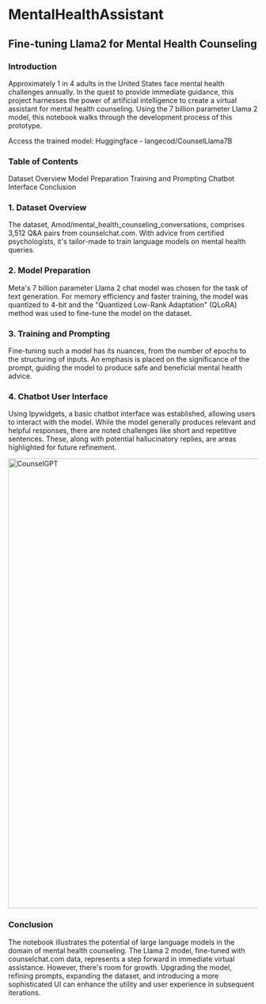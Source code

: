 # MentalHealthAssistant

## Fine-tuning Llama2 for Mental Health Counseling
### Introduction
Approximately 1 in 4 adults in the United States face mental health challenges annually. In the quest to provide immediate guidance, this project harnesses the power of artificial intelligence to create a virtual assistant for mental health counseling. Using the 7 billion parameter Llama 2 model, this notebook walks through the development process of this prototype.

Access the trained model: Huggingface - langecod/CounselLlama7B

### Table of Contents
Dataset Overview
Model Preparation
Training and Prompting
Chatbot Interface
Conclusion
### 1. Dataset Overview
The dataset, Amod/mental_health_counseling_conversations, comprises 3,512 Q&A pairs from counselchat.com. With advice from certified psychologists, it's tailor-made to train language models on mental health queries.

### 2. Model Preparation
Meta's 7 billion parameter Llama 2 chat model was chosen for the task of text generation. For memory efficiency and faster training, the model was quantized to 4-bit and the "Quantized Low-Rank Adaptation" (QLoRA) method was used to fine-tune the model on the dataset.

### 3. Training and Prompting
Fine-tuning such a model has its nuances, from the number of epochs to the structuring of inputs. An emphasis is placed on the significance of the prompt, guiding the model to produce safe and beneficial mental health advice.

### 4. Chatbot User Interface
Using Ipywidgets, a basic chatbot interface was established, allowing users to interact with the model. While the model generally produces relevant and helpful responses, there are noted challenges like short and repetitive sentences. These, along with potential hallucinatory replies, are areas highlighted for future refinement.

<img width="909" alt="CounselGPT" src="https://github.com/Cody-Lange/MentalHealthAssistant/assets/50972659/ced5eee9-fed8-4d52-9034-1309ca622c1d">

### Conclusion
The notebook illustrates the potential of large language models in the domain of mental health counseling. The Llama 2 model, fine-tuned with counselchat.com data, represents a step forward in immediate virtual assistance. However, there's room for growth. Upgrading the model, refining prompts, expanding the dataset, and introducing a more sophisticated UI can enhance the utility and user experience in subsequent iterations.
